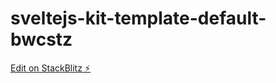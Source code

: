 # sveltejs-kit-template-default-bwcstz

[Edit on StackBlitz ⚡️](https://stackblitz.com/edit/sveltejs-kit-template-default-bwcstz)
